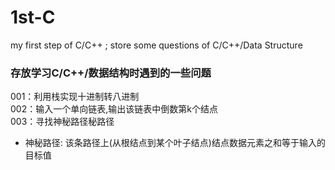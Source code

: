 # 1st-C
my first step of C/C++  ;  store some questions of C/C++/Data Structure
### 存放学习C/C++/数据结构时遇到的一些问题
  001：利用栈实现十进制转八进制<br>
  002：输入一个单向链表,输出该链表中倒数第k个结点<br>
  003：寻找神秘路径秘路径<br>
  * 神秘路径: 该条路径上(从根结点到某个叶子结点)结点数据元素之和等于输入的目标值<br>
